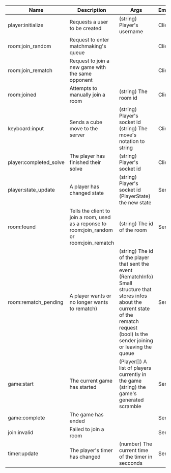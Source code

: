 | Name | Description | Args | Emitter |
|-|-|-|-|
| player:initialize | Requests a user to be created | (string) Player's username | Client |
| room:join_random | Request to enter matchmaking's queue || Client |
| room:join_rematch | Request to join a new game with the same opponent || Client |
| room:joined | Attempts to manually join a room | (string) The room id | Client |
| keyboard:input | Sends a cube move to the server | (string) Player's socket id<br>(string) The move's notation to string | Client |
| player:completed_solve | The player has finished their solve | (string) Player's socket id | Client |
| player:state_update | A player has changed state | (string) Player's socket id<br>(PlayerState) the new state | Server |
| room:found | Tells the client to join a room, used as a reponse to room:join_random or room:join_rematch | (string) The id of the room | Server |
| room:rematch_pending | A player wants or no longer wants to rematch) | (string) The id of the player that sent the event<br>(RematchInfo) Small structure that stores infos about the current state of the rematch request<br> (bool) Is the sender joining or leaving the queue | Server |
| game:start | The current game has started | (Player[]) A list of players currently in the game<br>(string) the game's generated scramble | Server |
| game:complete | The game has ended || Server |g| player:initialized | The client's player:initialize request succeeded | |Server|
| join:invalid | Failed to join a room || Server |
| timer:update | The player's timer has changed |(number) The current time of the timer in secconds| Server |
